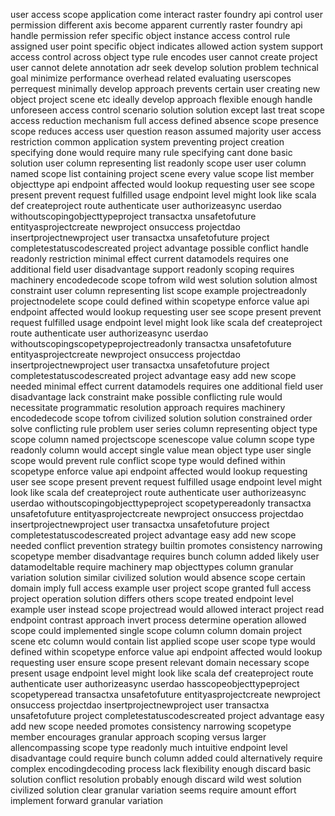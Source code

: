 user access scope application come interact raster foundry api control user permission different axis become apparent currently raster foundry api handle permission refer specific object instance access control rule assigned user point specific object indicates allowed action system support access control across object type rule encodes user cannot create project user cannot delete annotation adr seek develop solution problem technical goal minimize performance overhead related evaluating userscopes perrequest minimally develop approach prevents certain user creating new object project scene etc ideally develop approach flexible enough handle unforeseen access control scenario solution solution except last treat scope access reduction mechanism full access defined absence scope presence scope reduces access user question reason assumed majority user access restriction common application system preventing project creation specifying done would require many rule specifying cant done basic solution user column representing list readonly scope user user column named scope list containing project scene every value scope list member objecttype api endpoint affected would lookup requesting user see scope present prevent request fulfilled usage endpoint level might look like scala def createproject route authenticate user authorizeasync userdao withoutscopingobjecttypeproject transactxa unsafetofuture entityasprojectcreate newproject onsuccess projectdao insertprojectnewproject user transactxa unsafetofuture project completestatuscodescreated project advantage possible conflict handle readonly restriction minimal effect current datamodels requires one additional field user disadvantage support readonly scoping requires machinery encodedecode scope tofrom wild west solution solution almost constraint user column representing list scope example projectreadonly projectnodelete scope could defined within scopetype enforce value api endpoint affected would lookup requesting user see scope present prevent request fulfilled usage endpoint level might look like scala def createproject route authenticate user authorizeasync userdao withoutscopingscopetypeprojectreadonly transactxa unsafetofuture entityasprojectcreate newproject onsuccess projectdao insertprojectnewproject user transactxa unsafetofuture project completestatuscodescreated project advantage easy add new scope needed minimal effect current datamodels requires one additional field user disadvantage lack constraint make possible conflicting rule would necessitate programmatic resolution approach requires machinery encodedecode scope tofrom civilized solution solution constrained order solve conflicting rule problem user series column representing object type scope column named projectscope scenescope value column scope type readonly column would accept single value mean object type user single scope would prevent rule conflict scope type would defined within scopetype enforce value api endpoint affected would lookup requesting user see scope present prevent request fulfilled usage endpoint level might look like scala def createproject route authenticate user authorizeasync userdao withoutscopingobjecttypeproject scopetypereadonly transactxa unsafetofuture entityasprojectcreate newproject onsuccess projectdao insertprojectnewproject user transactxa unsafetofuture project completestatuscodescreated project advantage easy add new scope needed conflict prevention strategy builtin promotes consistency narrowing scopetype member disadvantage requires bunch column added likely user datamodeltable require machinery map objecttypes column granular variation solution similar civilized solution would absence scope certain domain imply full access example user project scope granted full access project operation solution differs others scope treated endpoint level example user instead scope projectread would allowed interact project read endpoint contrast approach invert process determine operation allowed scope could implemented single scope column column domain project scene etc column would contain list applied scope user scope type would defined within scopetype enforce value api endpoint affected would lookup requesting user ensure scope present relevant domain necessary scope present usage endpoint level might look like scala def createproject route authenticate user authorizeasync userdao hasscopeobjecttypeproject scopetyperead transactxa unsafetofuture entityasprojectcreate newproject onsuccess projectdao insertprojectnewproject user transactxa unsafetofuture project completestatuscodescreated project advantage easy add new scope needed promotes consistency narrowing scopetype member encourages granular approach scoping versus larger allencompassing scope type readonly much intuitive endpoint level disadvantage could require bunch column added could alternatively require complex encodingdecoding process lack flexibility enough discard basic solution conflict resolution probably enough discard wild west solution civilized solution clear granular variation seems require amount effort implement forward granular variation